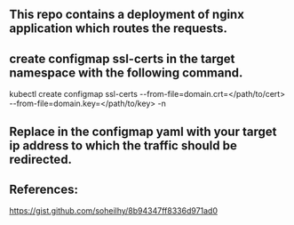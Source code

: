 ## This repo contains a deployment of nginx application which routes the requests.

## create configmap ssl-certs in the target namespace with the following command.
   kubectl create configmap ssl-certs --from-file=domain.crt=</path/to/cert> --from-file=domain.key=</path/to/key> -n <namespace>

## Replace <ip-address> in the configmap yaml with your target ip address to which the traffic should be redirected.

## References:
   https://gist.github.com/soheilhy/8b94347ff8336d971ad0
